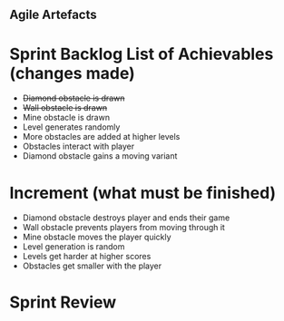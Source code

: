## Agile Artefacts
# Sprint Backlog List of Achievables (changes made)
* ~~Diamond obstacle is drawn~~
* ~~Wall obstacle is drawn~~
* Mine obstacle is drawn
* Level generates randomly
* More obstacles are added at higher levels
* Obstacles interact with player
* Diamond obstacle gains a moving variant
# Increment (what must be finished)
* Diamond obstacle destroys player and ends their game
* Wall obstacle prevents players from moving through it
* Mine obstacle moves the player quickly
* Level generation is random
* Levels get harder at higher scores
* Obstacles get smaller with the player
# Sprint Review
